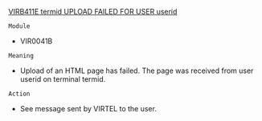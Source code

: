 [VIRB411E termid UPLOAD FAILED FOR USER userid](https://virtel.readthedocs.io/en/latest/manuals/virtel/Virtel459MG/messages.html?highlight=VIRB411E#VIRB411E)

`Module`
- VIR0041B

`Meaning`
- Upload of an HTML page has failed. The page was received from user userid on terminal termid.

`Action`
- See message sent by VIRTEL to the user.
